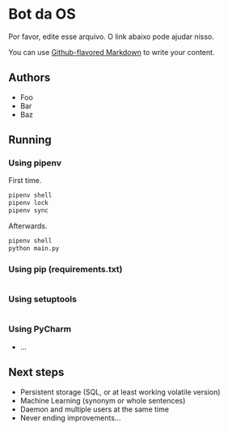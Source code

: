 # Bot da OS

Por favor, edite esse arquivo. O link abaixo pode ajudar nisso.

You can use [Github-flavored Markdown](https://guides.github.com/features/mastering-markdown/)
to write your content.

## Authors

- Foo
- Bar
- Baz

## Running

### Using pipenv

First time.
```sh
pipenv shell
pipenv lock
pipenv sync
```

Afterwards.
```sh
pipenv shell
python main.py
```

### Using pip (requirements.txt)

```sh
```

### Using setuptools

```sh

```

### Using PyCharm

- ...

## Next steps

- Persistent storage (SQL, or at least working volatile version)
- Machine Learning (synonym or whole sentences)
- Daemon and multiple users at the same time
- Never ending improvements...
